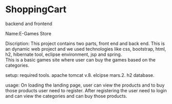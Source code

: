 # ShoppingCart
backend and frontend

Name:E-Games Store

Discription: This project contains two parts, front end and back end.
This is an dynamic web project and we used technologies like css, bootstrap, html, h2, hibernate tool, eclipse environment, jsp and spring.  
This is a basic games site where user can buy the  games based on the categories.

setup:
required tools. 
apache tomcat v.8.
elcipse mars.2.
h2 database.


usage:
On loading the landing page, user can view the products and to buy those products user need to register.
After registering the user need to login and can view the categories and can buy those products.
